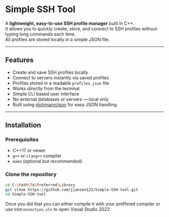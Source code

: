 # Simple SSH Tool

A **lightweight, easy-to-use SSH profile manager** built in C++.  
It allows you to quickly create, store, and connect to SSH profiles without typing long commands each time.  
All profiles are stored locally in a simple JSON file.

---

## Features

- Create and save SSH profiles locally  
- Connect to servers instantly via saved profiles  
- Profiles stored in a readable `profiles.json` file  
- Works directly from the terminal
- Simple CLI based user interface
- No external databases or servers — local only  
- Built using [nlohmann/json](https://github.com/nlohmann/json) for easy JSON handling  

---

## Installation

### Prerequisites
- C++17 or newer  
- `g++` or `clang++` compiler  
- `make` (optional but recommended)

### Clone the repository
```bash
cd C:\Path\To\Preferred\Library
git clone https://github.com/jjansen123/Simple-SSH-tool.git
cd Simple-SSH-tool
```
Once you did that you can either compile it with your preffered compiler or use `SSHConnection.sln` to open Visual Studio 2022
